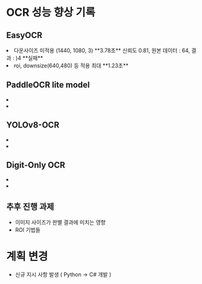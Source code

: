 # OCR 성능 향상 기록

## EasyOCR 
<li> 다운사이즈 미적용 (1440, 1080, 3) **3.78초** 신뢰도 0.81, 원본 데이터 : 64, 결과 : )4 **실패** </li>
<li> roi, downsize(640,480) 등 적용 최대 **1.23초**  </li>

## PaddleOCR lite model
<li></li>
<li></li>

## YOLOv8-OCR
<li></li>
<li></li>

## Digit-Only OCR
<li></li>
<li></li>


## 추후 진행 과제
- 이미지 사이즈가 판별 결과에 미치는 영향
- ROI 기법들

# 계획 변경
- 신규 지시 사항 발생 ( Python -> C# 개발 )



